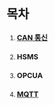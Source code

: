 # 목차

1. ### [ CAN 통신 ](https://github.com/pjs77ww/NetworkingProtocols_study/tree/master/CAN)

2. ### HSMS

3. ### OPCUA

4. ### [MQTT](https://github.com/pjs77ww/NetworkingProtocols_study/tree/master/MQTT)
